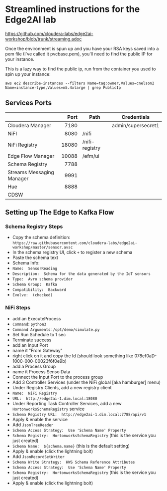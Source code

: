 # Streamlined instructions for the Edge2AI lab

https://github.com/cloudera-labs/edge2ai-workshop/blob/trunk/streaming.adoc


Once the environment is spun up and you have your RSA keys saved into a pem file (I've called it pvcbase.pem), you'll need to find the public IP for your instance.

This is a lazy way to find the public ip, run from the container you used to spin up your instance:
```
aws ec2 describe-instances --filters Name=tag:owner,Values=cnelson2 Name=instance-type,Values=m5.4xlarge | grep PublicIp
```

## Services Ports
|                           	|  Port 	| Path           	| Credentials        	|
|---------------------------	|------:	|----------------	|--------------------	|
| Cloudera Manager          	| 7180  	|                	| admin/supersecret1 	|
| NiFI                      	| 8080  	| /nifi          	|                    	|
| NiFi Registry             	| 18080 	| /nifi-registry 	|                    	|
| Edge Flow Manager         	| 10088 	| /efm/ui        	|                    	|
| Schema Registry           	| 7788  	|                	|                    	|
| Streams Messaging Manager 	| 9991  	|                	|                    	|
| Hue                       	| 8888  	|                	|                    	|
| CDSW                      	|       	|                	|                    	|


## Setting up The Edge to Kafka Flow

### Schema Registry Steps
* Copy the schema definition:  `https://raw.githubusercontent.com/cloudera-labs/edge2ai-workshop/master/sensor.avsc`
 * In the schema registry UI, click `+` to register a new schema
 * Paste the schema text
 * Schema Info:
  * `Name:  SensorReading`
  * `Description:  Schema for the data generated by the IoT sensors`
  * `Type:  Avro schema provider`
  * `Schema Group:  Kafka`
  * `Compatibility:  Backward`
  * `Evolve:  (checked)`

### NiFi Steps
* add an ExecuteProcess
 * `Command`: `python3`
 * `Command Arguments`: `/opt/demo/simulate.py`
 * Set Run Schedule to 1 sec
 * Terminate success
* add an Input Port
 * name it "From Gateway"
 * right click on it and copy the Id (should look something like 078ef0aD-1000-000-00023f6f0e9b)
* add a Process Group
 * name it Process Senso Data
 * Connect the Input Port to the process group
* Add 3 Controller Services (under the NiFi global [aka hamburger] menu)
 * Under Registry Clients, add a new registry client
  * `Name:  NiFi Registry`
  * `URL:  http://edge2ai-1.dim.local:18080`
 * Under Reporting Task Controller Services, add a new `HortonworksSchemaRegistry` service
  * `Schema Registry URL:  http://edge2ai-1.dim.local:7788/api/v1`
  * Apply & enable the service
 * Add `JsonTreeReader`
  * `Schema Access Strategy:  Use 'Schema Name' Property` 
  * `Schema Registry:  HortonworksSchemaRegistry` (this is the service you just created)
  * `Schema Name:  ${schema.name}` (this is the default setting)
  * Apply & enable (click the lightning bolt)
 * Add `JsonRecordSetWriter`
  * `Schema Write Strategy:  HWS Schema Reference Attributes`
  * `Schema Access Strategy:  Use 'Schema Name' Property`
  * `Schema Registry:  HortonworksSchemaRegistry` (this is the service you just created) 
  * Apply & enable (click the lightning bolt)

